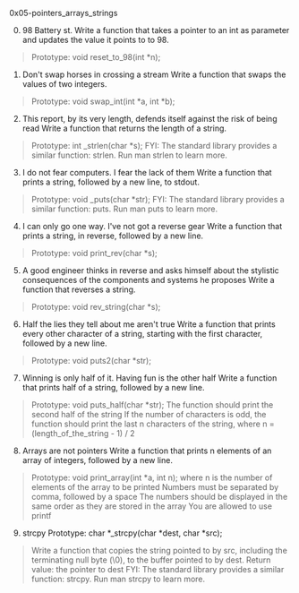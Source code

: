 0x05-pointers_arrays_strings


0. 98 Battery st. Write a function that takes a pointer to an int as parameter and updates the value it points to to 98.
>Prototype: void reset_to_98(int *n);

1. Don't swap horses in crossing a stream Write a function that swaps the values of two integers.
>Prototype: void swap_int(int *a, int *b);

2. This report, by its very length, defends itself against the risk of being read Write a function that returns the length of a string.
>Prototype: int _strlen(char *s);
>FYI: The standard library provides a similar function: strlen. Run man strlen to learn more.

3. I do not fear computers. I fear the lack of them Write a function that prints a string, followed by a new line, to stdout.
>Prototype: void _puts(char *str);
>FYI: The standard library provides a similar function: puts. Run man puts to learn more.

4. I can only go one way. I've not got a reverse gear Write a function that prints a string, in reverse, followed by a new line.
>Prototype: void print_rev(char *s);

5. A good engineer thinks in reverse and asks himself about the stylistic consequences of the components and systems he proposes Write a function that reverses a string.
>Prototype: void rev_string(char *s);

6. Half the lies they tell about me aren't true Write a function that prints every other character of a string, starting with the first character, followed by a new line.
>Prototype: void puts2(char *str);

7. Winning is only half of it. Having fun is the other half Write a function that prints half of a string, followed by a new line.
>Prototype: void puts_half(char *str);
>The function should print the second half of the string
>If the number of characters is odd, the function should print the last n characters of the string, where n = (length_of_the_string - 1) / 2

8. Arrays are not pointers Write a function that prints n elements of an array of integers, followed by a new line.
>Prototype: void print_array(int *a, int n);
>where n is the number of elements of the array to be printed
>Numbers must be separated by comma, followed by a space
>The numbers should be displayed in the same order as they are stored in the array
>You are allowed to use printf

9. strcpy Prototype: char *_strcpy(char *dest, char *src);
>Write a function that copies the string pointed to by src, including the terminating null byte (\0), to the buffer pointed to by dest.
>Return value: the pointer to dest
>FYI: The standard library provides a similar function: strcpy. Run man strcpy to learn more.
